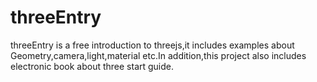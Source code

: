 # threeEntry

threeEntry is a free introduction to threejs,it includes examples about Geometry,camera,light,material etc.In addition,this project also includes electronic book about three start guide.
